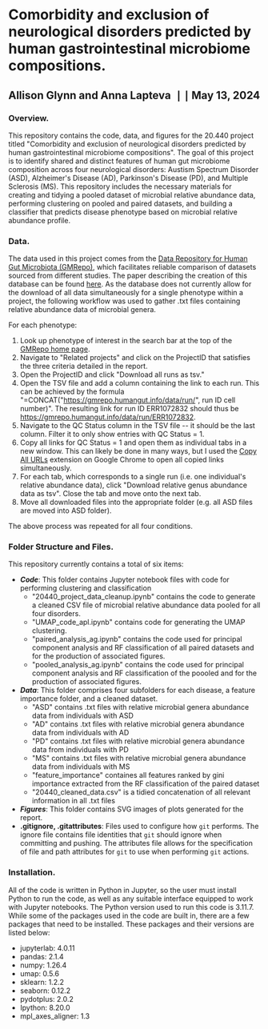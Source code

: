 # Comorbidity and exclusion of neurological disorders predicted by human gastrointestinal microbiome compositions.
## Allison Glynn and Anna Lapteva  $\text{ }\mid\mid\text{ }$   May 13, 2024

### Overview.
This repository contains the code, data, and figures for the 20.440 project titled "Comorbidity and exclusion of neurological disorders predicted by human gastrointestinal microbiome compositions". The goal of this project is to identify shared and distinct features of human gut microbiome composition across four neurological disorders: Austism Spectrum Disorder (ASD), Alzheimer's Disease (AD), Parkinson's Disease (PD), and Multiple Sclerosis (MS). This repository includes the necessary materials for creating and tidying a pooled dataset of microbial relative abundance data, performing clustering on pooled and paired datasets, and building a classifier that predicts disease phenotype based on microbial relative abundance profile.

### Data.
The data used in this project comes from the [Data Repository for Human Gut Microbiota (GMRepo)](https://gmrepo.humangut.info/home), which facilitates reliable comparison of datasets sourced from different studies. The paper describing the creation of this database can be found [here](https://academic.oup.com/nar/article/50/D1/D777/6426060?login=true). As the database does not currently allow for the download of all data simultaneously for a single phenotype within a project, the following workflow was used to gather .txt files containing relative abundance data of microbial genera. 

For each phenotype:
1. Look up phenotype of interest in the search bar at the top of the [GMRepo home page](https://gmrepo.humangut.info/home).
2. Navigate to "Related projects" and click on the ProjectID that satisfies the three criteria detailed in the report. 
3. Open the ProjectID and click "Download all runs as tsv."
4. Open the TSV file and add a column containing the link to each run. This can be achieved by the formula "=CONCAT("https://gmrepo.humangut.info/data/run/", run ID cell number)". The resulting link for run ID ERR1072832 should thus be https://gmrepo.humangut.info/data/run/ERR1072832.
5. Navigate to the QC Status column in the TSV file -- it should be the last column. Filter it to only show entries with QC Status = 1.
6. Copy all links for QC Status = 1 and open them as individual tabs in a new window. This can likely be done in many ways, but I used the [Copy All URLs](https://chromewebstore.google.com/detail/copy-all-urls/djdmadneanknadilpjiknlnanaolmbfk) extension on Google Chrome to open all copied links simultaneously.
7. For each tab, which corresponds to a single run (i.e. one individual's relative abundance data), click "Download relative genus abundance data as tsv". Close the tab and move onto the next tab.
8. Move all downloaded files into the appropriate folder (e.g. all ASD files are moved into ASD folder).

The above process was repeated for all four conditions. 

### Folder Structure and Files.
This repository currently contains a total of six items:
- ***Code***: This folder contains Jupyter notebook files with code for performing clustering and classification
    - "20440_project_data_cleanup.ipynb" contains the code to generate a cleaned CSV file of microbial relative abundance data pooled for all four disorders.
    - "UMAP_code_apl.ipynb" contains code for generating the UMAP clustering.
    - "paired_analysis_ag.ipynb" contains the code used for principal component analysis and RF classification of all paired datasets and for the production of associated figures.
    - "pooled_analysis_ag.ipynb" contains the code used for principal component analysis and RF classification of the poooled and for the production of associated figures.
- ***Data***: This folder comprises four subfolders for each disease, a feature importance folder, and a cleaned dataset. 
    - "ASD" contains .txt files with relative microbial genera abundance data from individuals with ASD
    - "AD" contains .txt files with relative microbial genera abundance data from individuals with AD
    - "PD" contains .txt files with relative microbial genera abundance data from individuals with PD
    - "MS" contains .txt files with relative microbial genera abundance data from individuals with MS
    - "feature_importance" containes all features ranked by gini importance extracted from the RF classification of the paired dataset
    - "20440_cleaned_data.csv" is a tidied concatenation of all relevant information in all .txt files
- ***Figures***: This folder contains SVG images of plots generated for the report.
- **.gitignore, .gitattributes**: Files used to configure how `git` performs. The ignore file contains file identities that `git` should ignore when committing and pushing. The attributes file allows for the specification of file and path attributes for `git` to use when performing `git` actions.

### Installation.
All of the code is written in Python in Jupyter, so the user must install Python to run the code, as well as any suitable interface equipped to work with Jupyter notebooks. The Python version used to run this code is 3.11.7. While some of the packages used in the code are built in, there are a few packages that need to be installed. These packages and their versions are listed below:
- jupyterlab: 4.0.11
- pandas: 2.1.4
- numpy: 1.26.4
- umap: 0.5.6
- sklearn: 1.2.2
- seaborn: 0.12.2
- pydotplus: 2.0.2
- Ipython: 8.20.0
- mpl_axes_aligner: 1.3
